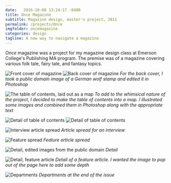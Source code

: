 ```yaml
---
date:   2016-10-08 13:24:17 -0400
title: Once Magazine
subtitle: Magazine design, master's project, 2011
permalink: /projects/Once
imgfolder: oncemagazine
categories: design
tagline: A new way to navigate a magazine
---
```

*Once* magazine was a project for my magazine design class at Emerson College's Publishing MA program. The premise was of a magazine covering various folk tale, fairy tale, and fantasy topics. 

![Front cover of magazine](../../img/oncemagazine/1a-cover.jpg)
![Back cover of magazine](../../img/oncemagazine/1b-back-cover.jpg)
*For the back cover, I took a public domain image of a German wolf stamp and edited it in Photoshop*

![The table of contents, laid out as a map](../../img/oncemagazine/2a-toc-spread.jpg)
*To add to the whimsical nature of the project, I decided to make the table of contents into a map. I illustrated some images and combined them in Photoshop along with the appropriate text*

![Detail of table of contents](../../img/oncemagazine/2b-toc-detail-1.jpg)
![Detail of table of contents](../../img/oncemagazine/2b-toc-detail-2.jpg)

![Interview article spread](../../img/oncemagazine/3-troll-spread.jpg)
*Article spread for an interview*

![Feature spread](../../img/oncemagazine/4a-red-spread.jpg)
*Feature article spread*

![Detail, edited images from the public domain](../../img/oncemagazine/4b-red-detail.jpg)
*Detail*

![Detail, feature article](../../img/oncemagazine/5-fenrir-detail.jpg)
*Detail of a feature article. I wanted the image to pop out of the page here to add some depth*

![Departments](../../img/oncemagazine/6-dept-spread.jpg)
*Departments at the end of the issue*